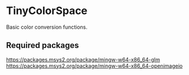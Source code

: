 # TinyColorSpace
Basic color conversion functions.

## Required packages

https://packages.msys2.org/package/mingw-w64-x86_64-glm  
https://packages.msys2.org/package/mingw-w64-x86_64-openimageio  
